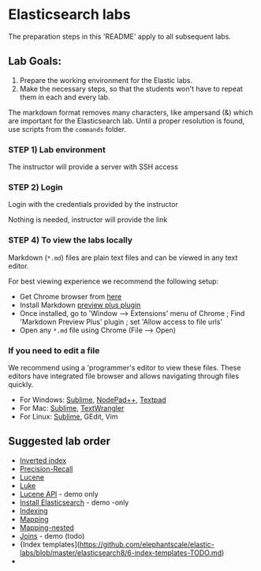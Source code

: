# Elasticsearch labs

The preparation steps in this 'README' apply to all subsequent labs.

## Lab Goals:

1. Prepare the working environment for the Elastic labs.
2. Make the necessary steps, so that the students won't have to repeat them in each and every lab.

The markdown format removes many characters, like ampersand (&) which are important for the 
Elasticsearch lab. Until a proper resolution is found, use scripts from the `commands` folder.
 
### STEP 1) Lab environment

The instructor will provide a server with SSH access

### STEP 2) Login 

Login with the credentials provided by the instructor


Nothing is needed, instructor will provide the link 

### STEP 4) To view the labs locally

Markdown (`*.md`) files are plain text files and can be viewed in any text editor.

For best viewing experience we recommend the following setup:

* Get Chrome browser from [here](https://www.google.com/chrome/browser/desktop/)
* Install Markdown [preview plus plugin](https://chrome.google.com/webstore/detail/markdown-preview-plus/febilkbfcbhebfnokafefeacimjdckgl?hl=en-US)
* Once installed, go to 'Window --> Extensions' menu of Chrome ;   Find 'Markdown Preview Plus' plugin ;  set 'Allow access to file urls'
* Open any `*.md` file using Chrome (File --> Open)

### If you need to edit a file

We recommend using a 'programmer's editor to view these files. These editors have integrated file browser and allows navigating through files quickly.

* For Windows: [Sublime](http://www.sublimetext.com/), [NodePad++](http://notepad-plus-plus.org/), [Textpad](http://www.textpad.com/)
* For Mac: [Sublime](http://www.sublimetext.com/),  [TextWrangler](http://www.barebones.com/products/textwrangler/)
* For Linux: [Sublime](http://www.sublimetext.com/), GEdit, Vim

## Suggested lab order

* [Inverted index](https://github.com/elephantscale/elastic-labs/tree/master/inverted-index)
* [Precision-Recall](https://github.com/elephantscale/elastic-labs/tree/master/precision-recall)
* [Lucene](https://github.com/elephantscale/elastic-labs/blob/master/lucene/lucene.md)
* [Luke](https://github.com/elephantscale/elastic-labs/tree/master/luke)
* [Lucene API](https://github.com/elephantscale/elastic-labs/tree/master/luceneapi) - demo only
* [Install Elasticsearch](https://github.com/elephantscale/elastic-labs/blob/master/elasticsearch8/1-install.md) - demo -only
* [Indexing](https://github.com/elephantscale/elastic-labs/blob/master/elasticsearch8/2-indexing.md)
* [Mapping](https://github.com/elephantscale/elastic-labs/blob/master/elasticsearch8/2-indexing.md)
* [Mapping-nested](https://github.com/elephantscale/elastic-labs/blob/master/elasticsearch8/4-mapping-nested.md)
* [Joins](https://github.com/elephantscale/elastic-labs/blob/master/elasticsearch8/5-joins-todo-TODO.md) - demo (todo)
* {Index templates](https://github.com/elephantscale/elastic-labs/blob/master/elasticsearch8/6-index-templates-TODO.md)
* 
